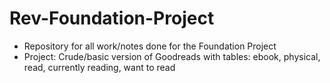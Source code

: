 # Rev-Foundation-Project
- Repository for all work/notes done for the Foundation Project
- Project: Crude/basic version of Goodreads with tables: ebook, physical, read, currently reading, want to read
